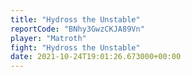 ```yaml
---
title: "Hydross the Unstable"
reportCode: "BNhy3GwzCKJA89Vn"
player: "Matroth"
fight: "Hydross the Unstable"
date: 2021-10-24T19:01:26.673000+00:00
---
```

